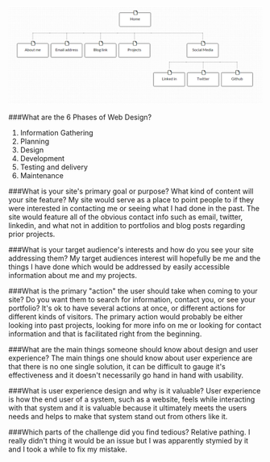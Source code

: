 ![Site Map](/week-2/imgs/Site_Map.PNG)

###What are the 6 Phases of Web Design?
1. Information Gathering
2. Planning
3. Design
4. Development
5. Testing and delivery
6. Maintenance

###What is your site's primary goal or purpose? What kind of content will your site feature?
My site would serve as a place to point people to if they were interested in contacting me or seeing what I had done in the past. The site would feature all of the obvious contact info such as email, twitter, linkedin, and what not in addition to portfolios and blog posts regarding prior projects.

###What is your target audience's interests and how do you see your site addressing them?
My target audiences interest will hopefully be me and the things I have done which would be addressed by easily accessible information about me and my projects.

###What is the primary "action" the user should take when coming to your site? Do you want them to search for information, contact you, or see your portfolio? It's ok to have several actions at once, or different actions for different kinds of visitors.
The primary action would probably be either looking into past projects, looking for more info on me or looking for contact information and that is facilitated right from the beginning.

###What are the main things someone should know about design and user experience?
The main things one should know about user experience are that there is no one single solution, it can be difficult to gauge it's effectiveness and it doesn't necessarily go hand in hand with usability.

###What is user experience design and why is it valuable?
User experience is how the end user of a system, such as a website, feels while interacting with that system and it is valuable because it ultimately meets the users needs and helps to make that system stand out from others like it.

###Which parts of the challenge did you find tedious?
Relative pathing. I really didn't thing it would be an issue but I was apparently stymied by it and I took a while to fix my mistake.